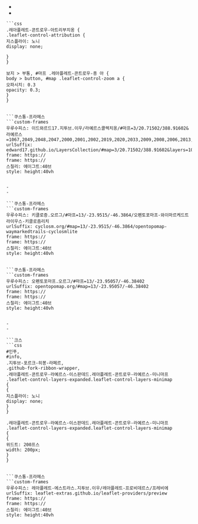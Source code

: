 
-
-

```크스
```css
.레아플레트-콘트로우-아트리부치옹 {
.leaflet-control-attribution {
지스플라이: 노니
display: none;

}
}

보지 > 부통, #마프 .레아플레트-콘트로우-종 아 {
body > button, #map .leaflet-control-zoom a {
오파시치: 0.3
opacity: 0.3;
}
}
```
```

```쿠스통-프라메스
```custom-frames
우루수피스: 이드와르드17.지투브.이우/라예르스콜렉치옹/#마프=3/20.71502/388.91602&라예르스=1067,2049,2048,2047,2000,2001,2002,2019,2020,2033,2009,2008,2006,2013,2014,2015,2016,2017,2018,2046,2088,2032,2075
urlSuffix: edward17.github.io/LayersCollection/#map=3/20.71502/388.91602&layers=1067,2049,2048,2047,2000,2001,2002,2019,2020,2033,2009,2008,2006,2013,2014,2015,2016,2017,2018,2046,2088,2032,2075
frame: https://
frame: https://
스칠리: 에이그트:40브
style: height:40vh
```
```

-
-

```쿠스통-프라메스
```custom-frames
우루수피스: 키클로증.오르그/#마프=13/-23.9515/-46.3864/오펜토포마프-와이마르케드트라이우스-키클로즘리치
urlSuffix: cyclosm.org/#map=13/-23.9515/-46.3864/opentopomap-waymarkedtrails-cyclosmlite
frame: https://
frame: https://
스칠리: 에이그트:40브
style: height:40vh
```
```

```쿠스통-프라메스
```custom-frames
우루수피스: 오펜토포마프.오르그/#마프=13/-23.95057/-46.38402
urlSuffix: opentopomap.org/#map=13/-23.95057/-46.38402
frame: https://
frame: https://
스칠리: 에이그트:40브
style: height:40vh
```
```

-
-

```크스
```css
#인푸,
#info,
.지투브-포르크-히봉-라페르,
.github-fork-ribbon-wrapper,
.레아플레트-콘트로우-라예르스-이스판데드.레아플레트-콘트로우-라예르스-미니마프
.leaflet-control-layers-expanded.leaflet-control-layers-minimap
{
{
지스플라이: 노니
display: none;
}
}

.레아플레트-콘트로우-라예르스-이스판데드.레아플레트-콘트로우-라예르스-미니마프
.leaflet-control-layers-expanded.leaflet-control-layers-minimap
{
{
위드트: 200프스
width: 200px;
}
}
```
```

```쿠스통-프라메스
```custom-frames
우루수피스: 레아플레트-에스트라스.지투브.이우/레아플레트-프로비데르스/프레비에
urlSuffix: leaflet-extras.github.io/leaflet-providers/preview
frame: https://
frame: https://
스칠리: 에이그트:40브
style: height:40vh
```
```
